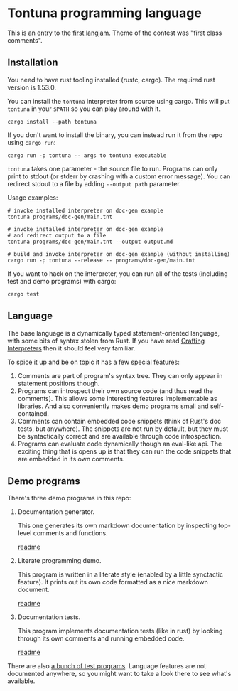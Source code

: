 # Tontuna programming language

This is an entry to the [first langjam](https://github.com/langjam/jam0001).
Theme of the contest was "first class comments".


## Installation

You need to have rust tooling installed (rustc, cargo). The required rust
version is 1.53.0.

You can install the `tontuna` interpreter from source using cargo. This will put
`tontuna` in your `$PATH` so you can play around with it.

```shell
cargo install --path tontuna
```

If you don't want to install the binary, you can instead run it from the repo
using `cargo run`:

```shell
cargo run -p tontuna -- args to tontuna executable
```

`tontuna` takes one parameter - the source file to run. Programs can only print
to stdout (or stderr by crashing with a custom error message). You can redirect
stdout to a file by adding `--output path` parameter.

Usage examples:

```shell
# invoke installed interpreter on doc-gen example
tontuna programs/doc-gen/main.tnt

# invoke installed interpreter on doc-gen example
# and redirect output to a file
tontuna programs/doc-gen/main.tnt --output output.md

# build and invoke interpreter on doc-gen example (without installing)
cargo run -p tontuna --release -- programs/doc-gen/main.tnt
```

If you want to hack on the interpreter, you can run all of the tests (including
test and demo programs) with cargo:

```shell
cargo test
```


## Language

The base language is a dynamically typed statement-oriented language, with some
bits of syntax stolen from Rust. If you have read
[Crafting Interpreters](https://craftinginterpreters.com/) then it should feel
very familiar.

To spice it up and be on topic it has a few special features:

1. Comments are part of program's syntax tree. They can only appear in statement
positions though.
2. Programs can introspect their own source code (and thus read the comments).
This allows some interesting features implementable as libraries. And also
conveniently makes demo programs small and self-contained.
3. Comments can contain embedded code snippets (think of Rust's doc tests, but
anywhere). The snippets are not run by default, but they must be syntactically
correct and are available through code introspection.
4. Programs can evaluate code dynamically though an eval-like api. The exciting
thing that is opens up is that they can run the code snippets that are embedded
in its own comments.


## Demo programs

There's three demo programs in this repo:

1. Documentation generator.

    This one generates its own markdown documentation by inspecting top-level
    comments and functions.

    [readme](./programs/doc-gen/README.md)

2. Literate programming demo.

    This program is written in a literate style (enabled by a little synctactic
    feature). It prints out its own code formatted as a nice markdown document.

    [readme](./programs/literate/README.md)

3. Documentation tests.

    This program implements documentation tests (like in rust) by looking
    through its own comments and running embedded code.

    [readme](./programs/doc-test/README.md)

There are also [a bunch of test programs](./programs/test-cases). Language
features are not documented anywhere, so you might want to take a look there to
see what's available.
